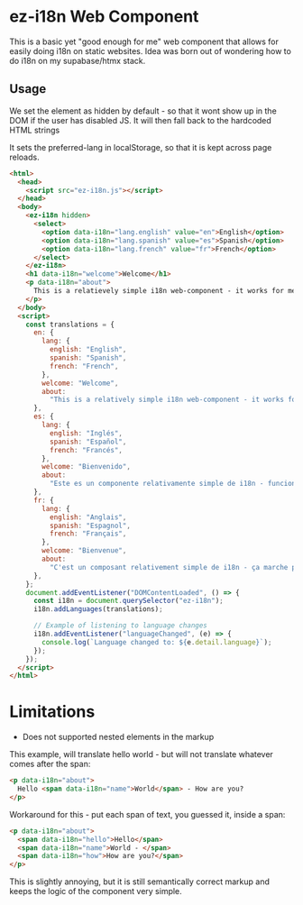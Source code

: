 # ez-i18n Web Component

This is a basic yet "good enough for me" web component that allows for easily doing i18n on static websites.
Idea was born out of wondering how to do i18n on my supabase/htmx stack.

## Usage

We set the element as hidden by default - so that it wont show up in the DOM if the user has disabled JS.
It will then fall back to the hardcoded HTML strings

It sets the preferred-lang in localStorage, so that it is kept across page reloads.

```html
<html>
  <head>
    <script src="ez-i18n.js"></script>
  </head>
  <body>
    <ez-i18n hidden>
      <select>
        <option data-i18n="lang.english" value="en">English</option>
        <option data-i18n="lang.spanish" value="es">Spanish</option>
        <option data-i18n="lang.french" value="fr">French</option>
      </select>
    </ez-i18n>
    <h1 data-i18n="welcome">Welcome</h1>
    <p data-i18n="about">
      This is a relatievely simple i18n web-component - it works for me.
    </p>
  </body>
  <script>
    const translations = {
      en: {
        lang: {
          english: "English",
          spanish: "Spanish",
          french: "French",
        },
        welcome: "Welcome",
        about:
          "This is a relatively simple i18n web-component - it works for me.",
      },
      es: {
        lang: {
          english: "Inglés",
          spanish: "Español",
          french: "Francés",
        },
        welcome: "Bienvenido",
        about:
          "Este es un componente relativamente simple de i18n - funciona para mí.",
      },
      fr: {
        lang: {
          english: "Anglais",
          spanish: "Espagnol",
          french: "Français",
        },
        welcome: "Bienvenue",
        about:
          "C'est un composant relativement simple de i18n - ça marche pour moi.",
      },
    };
    document.addEventListener("DOMContentLoaded", () => {
      const i18n = document.querySelector("ez-i18n");
      i18n.addLanguages(translations);

      // Example of listening to language changes
      i18n.addEventListener("languageChanged", (e) => {
        console.log(`Language changed to: ${e.detail.language}`);
      });
    });
  </script>
</html>
```

# Limitations

- Does not supported nested elements in the markup

This example, will translate hello world - but will not translate whatever comes after the span:

```html
<p data-i18n="about">
  Hello <span data-i18n="name">World</span> - How are you?
</p>
```

Workaround for this - put each span of text, you guessed it, inside a span:

```html
<p data-i18n="about">
  <span data-i18n="hello">Hello</span>
  <span data-i18n="name">World - </span>
  <span data-i18n="how">How are you?</span>
</p>
```

This is slightly annoying, but it is still semantically correct markup and keeps the logic of the component very simple.
